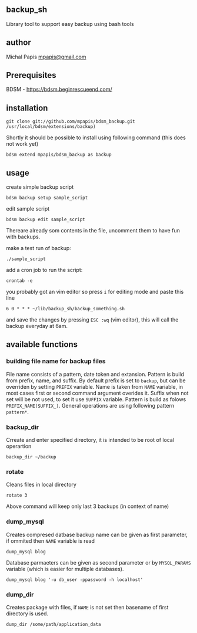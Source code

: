 ## backup_sh
Library tool to support easy backup using bash tools

## author
Michal Papis <mpapis@gmail.com>

## Prerequisites

BDSM - https://bdsm.beginrescueend.com/

## installation

    git clone git://github.com/mpapis/bdsm_backup.git /usr/local/bdsm/extensions/backup)

Shortly it should be possible to install using following command (this does not work yet)

    bdsm extend mpapis/bdsm_backup as backup

## usage
create simple backup script

    bdsm backup setup sample_script

edit sample script

    bdsm backup edit sample_script

Thereare already som contents in the file, uncomment them to have fun with backups.

make a test run of backup:

    ./sample_script

add a cron job to run the script:

    crontab -e

you probably got an vim editor so press `i` for editing mode and paste this line

    6 0 * * * ~/lib/backup_sh/backup_something.sh

and save the changes by pressing `ESC :wq` (vim editor), this will call the backup everyday at 6am.

## available functions

### building file name for backup files

File name consists of a pattern, date token and extansion. Pattern is build from prefix, name, and suffix. By default prefix is set to `backup`, but can be overriden by setting `PREFIX` variable. Name is taken from `NAME` variable, in most cases first or second command argument overides it. Suffix when not set will be not used, to set it use `SUFFIX` variable. Pattern is build as folows `PREFIX_NAME(SUFFIX_)`. General operations are using following pattern `pattern*`.

### backup_dir

Crreate and enter specified directory, it is intended to be root of local operartion

    backup_dir ~/backup

### rotate

Cleans files in local directory

    rotate 3

Above command will keep only last 3 backups (in context of name)

### dump_mysql

Creates compresed datbase backup name can be given as first parameter, if ommited then `NAME` variable is read

    dump_mysql blog

Database parmaeters can be given as second parameter or by `MYSQL_PARAMS` variable (which is easier for multiple databases).

    dump_mysql blog '-u db_user -ppassword -h localhost'

### dump_dir

Creates package with files, if `NAME` is not set then basename of first directory is used.

    dump_dir /some/path/application_data

